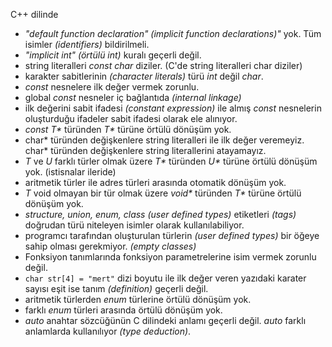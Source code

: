 C++ dilinde
+ _"default function declaration" (implicit function declarations)"_ yok. Tüm isimler _(identifiers)_ bildirilmeli.
+ _"implicit int"_ _(örtülü int)_ kuralı geçerli değil. 
+ string literalleri _const char_ diziler. (C'de string literalleri char diziler)
+ karakter sabitlerinin _(character literals)_ türü _int_ değil _char_.
+ _const_ nesnelere ilk değer vermek zorunlu.
+ global _const_ nesneler iç bağlantıda _(internal linkage)_
+ ilk değerini sabit ifadesi _(constant expression)_ ile almış _const_ nesnelerin oluşturduğu ifadeler sabit ifadesi olarak ele alınıyor.
+ _const T*_ türünden _T*_ türüne örtülü dönüşüm yok.
+ char* türünden değişkenlere string literalleri ile ilk değer veremeyiz. char* türünden değişkenlere string literallerini atayamayız.
+ _T_ ve _U_ farklı türler olmak üzere _T*_ türünden _U*_ türüne örtülü dönüşüm yok. (istisnalar ileride)
+ aritmetik türler ile adres türleri arasında otomatik dönüşüm yok.
+ _T_ void olmayan bir tür olmak üzere _void*_ türünden _T*_ türüne örtülü dönüşüm yok.
+ _structure, union, enum, class (user defined types)_ etiketleri _(tags)_ doğrudan türü niteleyen isimler olarak kullanılabiliyor.
+ programcı tarafından oluşturulan türlerin _(user defined types)_ bir öğeye sahip olması gerekmiyor. _(empty classes)_
+ Fonksiyon tanımlarında fonksiyon parametrelerine isim vermek zorunlu değil.
+ ```char str[4] = "mert"``` dizi boyutu ile ilk değer veren yazıdaki karater sayısı eşit ise tanım _(definition)_ geçerli değil.
+ aritmetik türlerden _enum_ türlerine örtülü dönüşüm yok.
+ farklı _enum_ türleri arasında örtülü dönüşüm yok.
+ _auto_ anahtar sözcüğünün C dilindeki anlamı geçerli değil. _auto_ farklı anlamlarda kullanılıyor _(type deduction)_.




